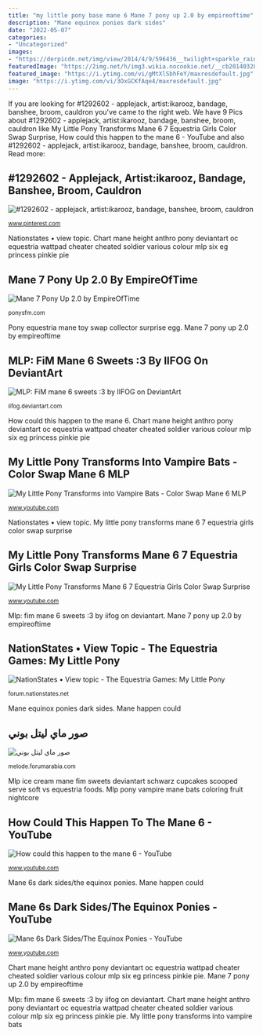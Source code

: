 ```yaml
---
title: "my little pony base mane 6 Mane 7 pony up 2.0 by empireoftime"
description: "Mane equinox ponies dark sides"
date: "2022-05-07"
categories:
- "Uncategorized"
images:
- "https://derpicdn.net/img/view/2014/4/9/596436__twilight+sparkle_rainbow+dash_pinkie+pie_fluttershy_rarity_applejack_anthro_suggestive_princess+twilight_mane+six.png"
featuredImage: "https://2img.net/h/img3.wikia.nocookie.net/__cb20140328050132/mlp/images/2/25/Rainbow_Rocks_Mane_6_lineup.png"
featured_image: "https://i.ytimg.com/vi/gMtXlSbhFeY/maxresdefault.jpg"
image: "https://i.ytimg.com/vi/3OxGCKfAqe4/maxresdefault.jpg"
---
```


If you are looking for #1292602 - applejack, artist:ikarooz, bandage, banshee, broom, cauldron you've came to the right web. We have 9 Pics about #1292602 - applejack, artist:ikarooz, bandage, banshee, broom, cauldron like My Little Pony Transforms Mane 6 7 Equestria Girls Color Swap Surprise, How could this happen to the mane 6 - YouTube and also #1292602 - applejack, artist:ikarooz, bandage, banshee, broom, cauldron. Read more:

## #1292602 - Applejack, Artist:ikarooz, Bandage, Banshee, Broom, Cauldron

![#1292602 - applejack, artist:ikarooz, bandage, banshee, broom, cauldron](https://i.pinimg.com/originals/fe/ba/f2/febaf24c6898087fa6fba30c9f855b3d.jpg "Changeling applejack werewolf rarity pinkie fluttershy scarecrow derpibooru glowing creepypasta картинки bandage broom drool banshee cauldron")

<small>www.pinterest.com</small>

Nationstates • view topic. Chart mane height anthro pony deviantart oc equestria wattpad cheater cheated soldier various colour mlp six eg princess pinkie pie

## Mane 7 Pony Up 2.0 By EmpireOfTime

![Mane 7 Pony Up 2.0 by EmpireOfTime](https://ponysfm.com/system/images/imgs/000/001/206/full/2f1829336ad75d7c3d508987c64ece54.png%3f1493325359 "Mane pony sfm gmod eqg deviantart ponysfm mod mib manager website")

<small>ponysfm.com</small>

Pony equestria mane toy swap collector surprise egg. Mane 7 pony up 2.0 by empireoftime

## MLP: FiM Mane 6 Sweets :3 By IIFOG On DeviantArt

![MLP: FiM mane 6 sweets :3 by IIFOG on DeviantArt](http://fc09.deviantart.net/fs70/i/2012/165/b/b/mlp__fim_mane_6_sweets__3_by_iifog-d53i79m.jpg "Chart mane height anthro pony deviantart oc equestria wattpad cheater cheated soldier various colour mlp six eg princess pinkie pie")

<small>iifog.deviantart.com</small>

How could this happen to the mane 6. Chart mane height anthro pony deviantart oc equestria wattpad cheater cheated soldier various colour mlp six eg princess pinkie pie

## My Little Pony Transforms Into Vampire Bats - Color Swap Mane 6 MLP

![My Little Pony Transforms into Vampire Bats - Color Swap Mane 6 MLP](https://i.ytimg.com/vi/l-qM1l1NbS4/maxresdefault.jpg "Mane pony sfm gmod eqg deviantart ponysfm mod mib manager website")

<small>www.youtube.com</small>

Nationstates • view topic. My little pony transforms mane 6 7 equestria girls color swap surprise

## My Little Pony Transforms Mane 6 7 Equestria Girls Color Swap Surprise

![My Little Pony Transforms Mane 6 7 Equestria Girls Color Swap Surprise](https://i.ytimg.com/vi/3OxGCKfAqe4/maxresdefault.jpg "Mane 7 pony up 2.0 by empireoftime")

<small>www.youtube.com</small>

Mlp: fim mane 6 sweets :3 by iifog on deviantart. Mane 7 pony up 2.0 by empireoftime

## NationStates • View Topic - The Equestria Games: My Little Pony

![NationStates • View topic - The Equestria Games: My Little Pony](https://derpicdn.net/img/view/2014/4/9/596436__twilight+sparkle_rainbow+dash_pinkie+pie_fluttershy_rarity_applejack_anthro_suggestive_princess+twilight_mane+six.png "Pony equestria mane toy swap collector surprise egg")

<small>forum.nationstates.net</small>

Mane equinox ponies dark sides. Mane happen could

## صور ماي ليتل بوني

![صور ماي ليتل بوني](https://2img.net/h/img3.wikia.nocookie.net/__cb20140328050132/mlp/images/2/25/Rainbow_Rocks_Mane_6_lineup.png "Mane equinox ponies dark sides")

<small>melode.forumarabia.com</small>

Mlp ice cream mane fim sweets deviantart schwarz cupcakes scooped serve soft vs equestria foods. Mlp pony vampire mane bats coloring fruit nightcore

## How Could This Happen To The Mane 6 - YouTube

![How could this happen to the mane 6 - YouTube](https://i.ytimg.com/vi/gMtXlSbhFeY/maxresdefault.jpg "Mane 7 pony up 2.0 by empireoftime")

<small>www.youtube.com</small>

Mane 6s dark sides/the equinox ponies. Mane happen could

## Mane 6s Dark Sides/The Equinox Ponies - YouTube

![Mane 6s Dark Sides/The Equinox Ponies - YouTube](https://i.ytimg.com/vi/DUa8yZsvmRY/maxresdefault.jpg "Mane 6s dark sides/the equinox ponies")

<small>www.youtube.com</small>

Chart mane height anthro pony deviantart oc equestria wattpad cheater cheated soldier various colour mlp six eg princess pinkie pie. Mane 7 pony up 2.0 by empireoftime

Mlp: fim mane 6 sweets :3 by iifog on deviantart. Chart mane height anthro pony deviantart oc equestria wattpad cheater cheated soldier various colour mlp six eg princess pinkie pie. My little pony transforms into vampire bats
